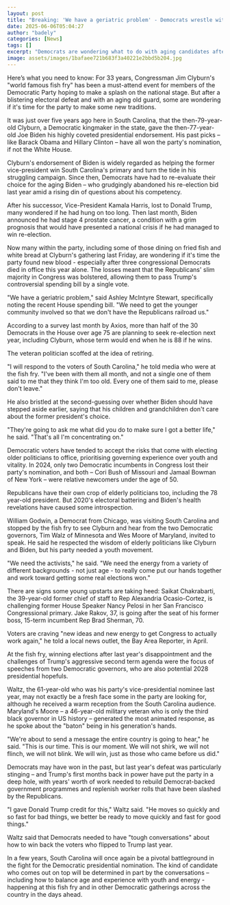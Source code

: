 ```yaml
---
layout: post
title: "Breaking: 'We have a geriatric problem' - Democrats wrestle with age-old issue"
date: 2025-06-06T05:04:27
author: "badely"
categories: [News]
tags: []
excerpt: "Democrats are wondering what to do with aging candidates after revelations about Joe Biden's health."
image: assets/images/1bafaee721b683f3a40221e2bbd5b204.jpg
---
```


Here’s what you need to know: For 33 years, Congressman Jim Clyburn's "world famous fish fry" has been a must-attend event for members of the Democratic Party hoping to make a splash on the national stage. But after a blistering electoral defeat and with an aging old guard, some are wondering if it's time for the party to make some new traditions.

It was just over five years ago here in South Carolina, that the then-79-year-old Clyburn, a Democratic kingmaker in the state, gave the then-77-year-old Joe Biden his highly coveted presidential endorsement. His past picks – like Barack Obama and Hillary Clinton – have all won the party's nomination, if not the White House.

Clyburn's endorsement of Biden is widely regarded as helping the former vice-president win South Carolina's primary and turn the tide in his struggling campaign. Since then, Democrats have had to re-evaluate their choice for the aging Biden – who grudgingly abandoned his re-election bid last year amid a rising din of questions about his competency.

After his successor, Vice-President Kamala Harris, lost to Donald Trump, many wondered if he had hung on too long. Then last month, Biden announced he had stage 4 prostate cancer, a condition with a grim prognosis that would have presented a national crisis if he had managed to win re-election.

Now many within the party, including some of those dining on fried fish and white bread at Clyburn's gathering last Friday, are wondering if it's time the party found new blood - especially after three congressional Democrats died in office this year alone. The losses meant that the Republicans' slim majority in Congress was bolstered, allowing them to pass Trump's controversial spending bill by a single vote.

"We have a geriatric problem," said Ashley McIntyre Stewart, specifically noting the recent House spending bill. "We need to get the younger community involved so that we don't have the Republicans railroad us."

According to a survey last month by Axios, more than half of the 30 Democrats in the House over age 75 are planning to seek re-election next year, including Clyburn, whose term would end when he is 88 if he wins.

The veteran politician scoffed at the idea of retiring.

"I will respond to the voters of South Carolina," he told media who were at the fish fry. "I've been with them all month, and not a single one of them said to me that they think I'm too old. Every one of them said to me, please don't leave."

He also bristled at the second-guessing over whether Biden should have stepped aside earlier, saying that his children and grandchildren don't care about the former president's choice.

"They're going to ask me what did you do to make sure I got a better life," he said. "That's all I'm concentrating on."

Democratic voters have tended to accept the risks that come with electing older politicians to office, prioritising governing experience over youth and vitality. In 2024, only two Democratic incumbents in Congress lost their party's nomination, and both – Cori Bush of Missouri and Jamaal Bowman of New York – were relative newcomers under the age of 50.

Republicans have their own crop of elderly politicians too, including the 78 year-old president. But 2020's electoral battering and Biden's health revelations have caused some introspection.

William Godwin, a Democrat from Chicago, was visiting South Carolina and stopped by the fish fry to see Clyburn and hear from the two Democratic governors, Tim Walz of Minnesota and Wes Moore of Maryland, invited to speak. He said he respected the wisdom of elderly politicians like Clyburn and Biden, but his party needed a youth movement.

"We need the activists," he said. "We need the energy from a variety of different backgrounds - not just age - to really come put our hands together and work toward getting some real elections won."

There are signs some young upstarts are taking heed: Saikat Chakrabarti, the 39-year-old former chief of staff to Rep Alexandria Ocasio-Cortez, is challenging former House Speaker Nancy Pelosi in her San Francisco Congressional primary. Jake Rakov, 37, is going after the seat of his former boss, 15-term incumbent Rep Brad Sherman, 70. 

Voters are craving "new ideas and new energy to get Congress to actually work again," he told a local news outlet, the Bay Area Reporter, in April.

At the fish fry, winning elections after last year's disappointment and the challenges of Trump's aggressive second term agenda were the focus of speeches from two Democratic governors, who are also potential 2028 presidential hopefuls.

Waltz, the 61-year-old who was his party's vice-presidential nominee last year, may not exactly be a fresh face some in the party are looking for, although he received a warm reception from the South Carolina audience. Maryland's Moore – a 46-year-old military veteran who is only the third black governor in US history – generated the most animated response, as he spoke about the "baton" being in his generation's hands.

"We're about to send a message the entire country is going to hear," he said. "This is our time. This is our moment. We will not shirk, we will not flinch, we will not blink. We will win, just as those who came before us did."

Democrats may have won in the past, but last year's defeat was particularly stinging – and Trump's first months back in power have put the party in a deep hole, with years' worth of work needed to rebuild Democrat-backed government programmes and replenish worker rolls that have been slashed by the Republicans.

"I gave Donald Trump credit for this," Waltz said. "He moves so quickly and so fast for bad things, we better be ready to move quickly and fast for good things."

Waltz said that Democrats needed to have "tough conversations" about how to win back the voters who flipped to Trump last year.

In a few years, South Carolina will once again be a pivotal battleground in the fight for the Democratic presidential nomination. The kind of candidate who comes out on top will be determined in part by the conversations – including how to balance age and experience with youth and energy - happening at this fish fry and in other Democratic gatherings across the country in the days ahead.


